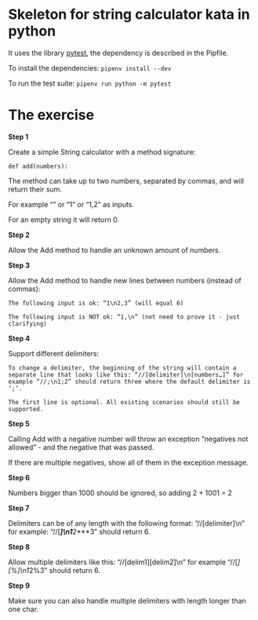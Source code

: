 # Skeleton for string calculator kata in python

It uses the library [pytest](https://docs.pytest.org/en/stable/), the dependency is described in the Pipfile.

To install the dependencies: 
`pipenv install --dev`

To run the test suite:
`pipenv run python -m pytest`

# The exercise

**Step 1**

Create a simple String calculator with a method signature:

    def add(numbers):

The method can take up to two numbers, separated by commas, and will return their sum.

For example “” or “1” or “1,2” as inputs.

For an empty string it will return 0.

**Step 2**

Allow the Add method to handle an unknown amount of numbers.

**Step 3**

Allow the Add method to handle new lines between numbers (instead of commas):

    The following input is ok: “1\n2,3” (will equal 6)

    The following input is NOT ok: “1,\n” (not need to prove it - just clarifying)

**Step 4**

Support different delimiters:

    To change a delimiter, the beginning of the string will contain a separate line that looks like this: “//[delimiter]\n[numbers…]” for example “//;\n1;2” should return three where the default delimiter is ‘;’.

    The first line is optional. All existing scenarios should still be supported.

**Step 5**

Calling Add with a negative number will throw an exception “negatives not allowed” - and the negative that was passed.

If there are multiple negatives, show all of them in the exception message.

**Step 6**

Numbers bigger than 1000 should be ignored, so adding 2 + 1001 = 2

**Step 7**

Delimiters can be of any length with the following format: “//[delimiter]\n” for example: “//[***]\n1***2***3” should return 6.

**Step 8**

Allow multiple delimiters like this: “//[delim1][delim2]\n” for example “//[*][%]\n1*2%3” should return 6.

**Step 9**

Make sure you can also handle multiple delimiters with length longer than one char.
